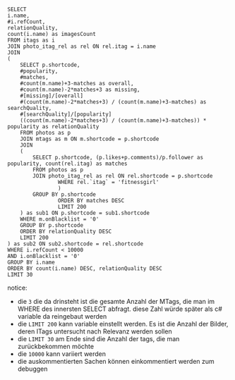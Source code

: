 

```
SELECT
i.name,
#i.refCount,
relationQuality,
count(i.name) as imagesCount
FROM itags as i
JOIN photo_itag_rel as rel ON rel.itag = i.name
JOIN
(
    SELECT p.shortcode,
    #popularity,
    #matches,
    #count(m.name)+3-matches as overall,
    #count(m.name)-2*matches+3 as missing,
    #[missing]/[overall]
    #(count(m.name)-2*matches+3) / (count(m.name)+3-matches) as searchQuality,
    #[searchQuality]/[popularity]
    ((count(m.name)-2*matches+3) / (count(m.name)+3-matches)) * popularity as relationQuality
    FROM photos as p
    JOIN mtags as m ON m.shortcode = p.shortcode
    JOIN
    (
        SELECT p.shortcode, (p.likes+p.comments)/p.follower as popularity, count(rel.itag) as matches
        FROM photos as p
        JOIN photo_itag_rel as rel ON rel.shortcode = p.shortcode
				WHERE rel.`itag` = 'fitnessgirl'
				)
        GROUP BY p.shortcode
				ORDER BY matches DESC
				LIMIT 200
    ) as sub1 ON p.shortcode = sub1.shortcode 
    WHERE m.onBlacklist = '0'
    GROUP BY p.shortcode
    ORDER BY relationQuality DESC
    LIMIT 200
) as sub2 ON sub2.shortcode = rel.shortcode
WHERE i.refCount < 10000
AND i.onBlacklist = '0'
GROUP BY i.name
ORDER BY count(i.name) DESC, relationQuality DESC
LIMIT 30
```

notice: 
- die ```3``` die da drinsteht ist die gesamte Anzahl der MTags, die man im WHERE des innersten SELECT abfragt. diese Zahl würde später als c# variable da reingebaut werden
- die ```LIMIT 200``` kann variable einstellt werden. Es ist die Anzahl der Bilder, deren ITags untersucht nach Relevanz werden sollen
- die ```LIMIT 30``` am Ende sind die Anzahl der tags, die man zurückbekommen möchte
- die ```10000``` kann variiert werden
- die auskommentierten Sachen können einkommentiert werden zum debuggen